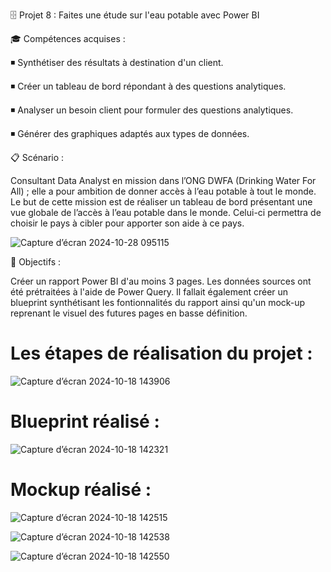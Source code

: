 :file_cabinet: Projet 8 : Faites une étude sur l'eau potable avec Power BI
 
🎓 Compétences acquises :

:black_medium_small_square:	 Synthétiser des résultats à destination d'un client.

:black_medium_small_square:	 Créer un tableau de bord répondant à des questions analytiques.

:black_medium_small_square:	 Analyser un besoin client pour formuler des questions analytiques.

:black_medium_small_square:	 Générer des graphiques adaptés aux types de données.

📋 Scénario :

Consultant Data Analyst en mission dans l’ONG DWFA (Drinking Water For All) ; elle a pour ambition de donner accès à l’eau potable à tout le monde. Le but de cette mission est de réaliser un tableau de bord présentant une vue globale de l’accès à l’eau potable dans le monde. Celui-ci permettra de choisir le pays à cibler pour apporter son aide à ce pays.

![Capture d’écran 2024-10-28 095115](https://github.com/user-attachments/assets/cc5ff60c-4d59-4128-96a6-4221dfe531b2)


🎯 Objectifs :

Créer un rapport Power BI d'au moins 3 pages. Les données sources ont été prétraitées à l'aide de Power Query. Il fallait également créer un blueprint synthétisant les fontionnalités du rapport ainsi qu'un mock-up reprenant le visuel des futures pages en basse définition.
# Les étapes de réalisation du projet : 
![Capture d’écran 2024-10-18 143906](https://github.com/user-attachments/assets/0455ebbd-08be-4745-8ad9-223a55d16dc8)

# Blueprint  réalisé : 
![Capture d’écran 2024-10-18 142321](https://github.com/user-attachments/assets/146c265d-500b-4fec-90bd-289b7d414b56)

# Mockup  réalisé : 
![Capture d’écran 2024-10-18 142515](https://github.com/user-attachments/assets/f5467121-5e09-4f0a-ae94-708dc5a27fb0)

![Capture d’écran 2024-10-18 142538](https://github.com/user-attachments/assets/4ffb1ac0-9549-4469-977b-b2957347547d)

![Capture d’écran 2024-10-18 142550](https://github.com/user-attachments/assets/90fa2865-6102-4fdb-864e-a8f8c55d792a)





